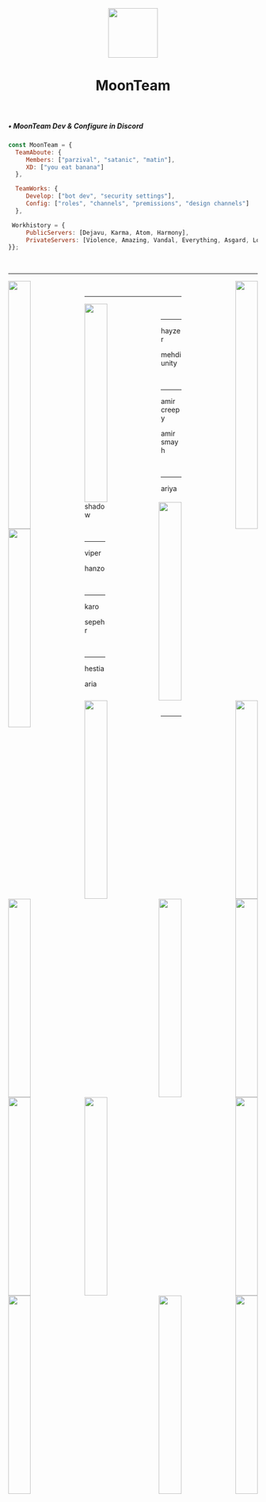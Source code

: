 
<div align="center">
<img src="https://cdn.discordapp.com/attachments/862717041152229426/982772600109420554/moon.png" align="center" height="100" width="100" /></br>
<h1>MoonTeam</h1>
</div></br>


<div align="left">
  <h5>• MoonTeam Dev & Configure in Discord</h5>
  
  ```js
  const MoonTeam = {
    TeamAboute: {
       Members: ["parzival", "satanic", "matin"],
       XD: ["you eat banana"]
    },
  
    TeamWorks: {
       Develop: ["bot dev", "security settings"],
       Config: ["roles", "channels", "premissions", "design channels"]
    },
  
   Workhistory = {
       PublicServers: [Dejavu, Karma, Atom, Harmony],
       PrivateServers: [Violence, Amazing, Vandal, Everything, Asgard, Lollipop]
  }};
  
  ```
</div></br>


----

<div align="left">
<a href="https://discord.gg/kEKgyTjHvN"><img src="https://user-images.githubusercontent.com/106273190/206874721-44867a9e-15fd-4988-b44c-ea16f2583234.png" align="left" height="500" style="width: 30%" ><a/></div>
  

<div align="right">
<a href="mailto:abolparzival@gmail.com"><img src="https://user-images.githubusercontent.com/106273190/206874991-1ac849d0-178d-4e89-9b16-5339715159f3.png" align="right" height="500" style="width: 30%" ></a></div>
<br/>

----
  
<div align="left">
<a href="https://discord.gg/kEKgyTjHvN"><img src="https://user-images.githubusercontent.com/106273190/206874742-b4fe05be-dffc-482d-a6ae-3b2f6af6c0ae.png" align="left" height="400" style="width: 30%" ><a/></div>
  


<div align="right">
<a href="mailto:abolparzival@gmail.com"><img src="https://user-images.githubusercontent.com/106273190/206874746-277a0f88-ca19-4b16-ab58-21b590e813f2.png" align="right" height="400" style="width: 30%" ></a></div>
<br/>

----

hayzer<div align="left">
<a href="https://discord.gg/kEKgyTjHvN"><img src="https://user-images.githubusercontent.com/106273190/206875316-947481f2-3388-46a8-957d-d3ac66051a3b.png" align="left" height="400" style="width: 30%" ><a/></div>



mehdi unity<div align="right">
<a href="mailto:abolparzival@gmail.com"><img src="" align="right" height="400" style="width: 30%" ></a></div>
<br/>

----
  
amir creepy<div align="left">
<a href="https://discord.gg/kEKgyTjHvN"><img src="https://user-images.githubusercontent.com/106273190/206875385-36bf7c0a-76b1-46dc-af75-a1813993d012.png" align="left" height="400" style="width: 30%" ><a/></div>



amir smayh<div align="right">
<a href="mailto:abolparzival@gmail.com"><img src="" align="right" height="400" style="width: 30%" ></a></div>
<br/>

----

ariya<div align="left">
<a href="https://discord.gg/kEKgyTjHvN"><img src="https://user-images.githubusercontent.com/106273190/206875346-8e0ddf26-00a9-4bdf-8e2a-f3c5891c290a.png" align="left" height="400" style="width: 30%" ><a/></div>



shadow<div align="right">
<a href="mailto:abolparzival@gmail.com"><img src="https://user-images.githubusercontent.com/106273190/206874827-83ca5951-3c3c-43bd-aaa0-b6576dc39eb0.png" align="right" height="400" style="width: 30%" ></a></div>
<br/>

  ----

viper<div align="left">
<a href="https://discord.gg/kEKgyTjHvN"><img src="https://user-images.githubusercontent.com/106273190/206875360-09c882c2-48a0-4f86-901a-e6beff851c55.png" align="left" height="400" style="width: 30%" ><a/></div>



hanzo<div align="right">
<a href="mailto:abolparzival@gmail.com"><img src="" align="right" height="400" style="width: 30%" ></a></div>
<br/>
  
  ----

karo<div align="left">
<a href="https://discord.gg/kEKgyTjHvN"><img src="https://user-images.githubusercontent.com/106273190/206875300-782a7d44-6ac4-46ae-a023-efb01cd422cc.png" align="left" height="400" style="width: 30%" ><a/></div>
  


sepehr<div align="right">
<a href="mailto:abolparzival@gmail.com"><img src="https://user-images.githubusercontent.com/106273190/206875216-2c60955d-da5b-4cb9-8ddf-499940297106.png" align="right" height="400" style="width: 30%" ></a></div>
<br/>

  ----

  
hestia<div align="left">
<a href="https://discord.gg/kEKgyTjHvN"><img src="" align="left" height="400" style="width: 30%" ><a/></div>


aria<div align="right">
<a href="mailto:abolparzival@gmail.com"><img src=" https://user-images.githubusercontent.com/106273190/206875370-390b8826-4eda-4df6-85cf-078e8d445ed9.png" align="right" height="400" style="width: 30%" ></a></div>
<br/>

  ----
